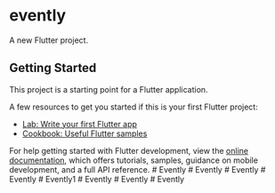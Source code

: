 # evently

A new Flutter project.

## Getting Started

This project is a starting point for a Flutter application.

A few resources to get you started if this is your first Flutter project:

- [Lab: Write your first Flutter app](https://docs.flutter.dev/get-started/codelab)
- [Cookbook: Useful Flutter samples](https://docs.flutter.dev/cookbook)

For help getting started with Flutter development, view the
[online documentation](https://docs.flutter.dev/), which offers tutorials,
samples, guidance on mobile development, and a full API reference.
#   E v e n t l y  
 #   E v e n t l y  
 #   E v e n t l y  
 #   E v e n t l y  
 #   E v e n t l y 1  
 #   E v e n t l y  
 #   E v e n t l y  
 #   E v e n t l y  
 
